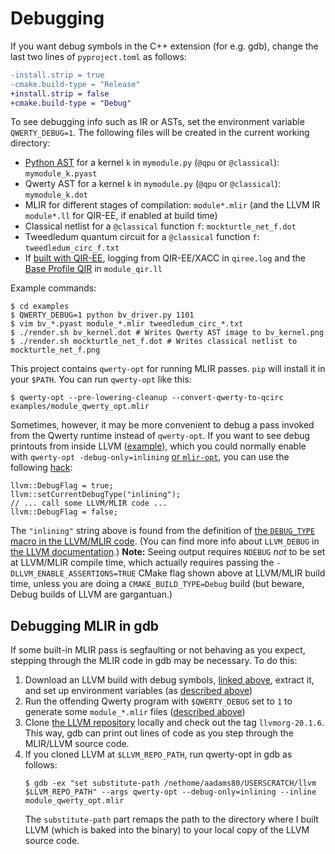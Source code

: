 Debugging
=========

If you want debug symbols in the C++ extension (for e.g. gdb), change the last
two lines of `pyproject.toml` as follows:
```diff
-install.strip = true
-cmake.build-type = "Release"
+install.strip = false
+cmake.build-type = "Debug"
```

To see debugging info such as IR or ASTs, set the environment variable
`QWERTY_DEBUG=1`. The following files will be created in the current working
directory:

* [Python AST][5] for a kernel `k` in `mymodule.py` (`@qpu` or `@classical`):
  `mymodule_k.pyast`
* Qwerty AST for a kernel `k` in `mymodule.py` (`@qpu` or `@classical`):
  `mymodule_k.dot`
* MLIR for different stages of compilation: `module*.mlir` (and the LLVM IR
  `module*.ll` for QIR-EE, if enabled at build time)
* Classical netlist for a `@classical` function `f`: `mockturtle_net_f.dot`
* Tweedledum quantum circuit for a `@classical` function `f`:
  `tweedledum_circ_f.txt`
* If [built with QIR-EE][6], logging from QIR-EE/XACC in `qiree.log` and the
  [Base Profile QIR][1] in `module_qir.ll`

Example commands:

    $ cd examples
    $ QWERTY_DEBUG=1 python bv_driver.py 1101
    $ vim bv_*.pyast module_*.mlir tweedledum_circ_*.txt
    $ ./render.sh bv_kernel.dot # Writes Qwerty AST image to bv_kernel.png
    $ ./render.sh mockturtle_net_f.dot # Writes classical netlist to mockturtle_net_f.png

This project contains `qwerty-opt` for running MLIR passes. `pip` will
install it in your `$PATH`. You can run `qwerty-opt` like this:

    $ qwerty-opt --pre-lowering-cleanup --convert-qwerty-to-qcirc examples/module_qwerty_opt.mlir

Sometimes, however, it may be more convenient to debug a pass invoked from the
Qwerty runtime instead of `qwerty-opt`. If you want to see debug printouts from
inside LLVM ([example][3]), which you could normally enable with
`qwerty-opt -debug-only=inlining` [or `mlir-opt`][4], you can use the following
[hack][7]:

    llvm::DebugFlag = true;
    llvm::setCurrentDebugType("inlining");
    // ... call some LLVM/MLIR code ...
    llvm::DebugFlag = false;

The `"inlining"` string above is found from the definition of [the `DEBUG_TYPE`
macro in the LLVM/MLIR code][2]. (You can find more info about `LLVM_DEBUG` in
[the LLVM documentation][8].) **Note:** Seeing output requires `NDEBUG` _not_
to be set at LLVM/MLIR compile time, which actually requires passing the
`-DLLVM_ENABLE_ASSERTIONS=TRUE` CMake flag shown above at LLVM/MLIR build time,
unless you are doing a `CMAKE_BUILD_TYPE=Debug` build (but beware, Debug builds
of LLVM are gargantuan.)

Debugging MLIR in gdb
---------------------

If some built-in MLIR pass is segfaulting or not behaving as you expect,
stepping through the MLIR code in gdb may be necessary. To do this:

1. Download an LLVM build with debug symbols, [linked
   above](#option-1-use-a-pre-built-llvm-tarball), extract it, and set up
   environment variables (as [described above](#macoslinux))
2. Run the offending Qwerty program with `$QWERTY_DEBUG` set to `1` to generate
   some `module_*.mlir` files ([described above](#debugging))
3. Clone [the LLVM repository][7] locally and check out the tag
   `llvmorg-20.1.6`. This way, gdb can print out lines of code as you step
   through the MLIR/LLVM source code.
4. If you cloned LLVM at `$LLVM_REPO_PATH`, run qwerty-opt in gdb as follows:
   ```
   $ gdb -ex "set substitute-path /nethome/aadams80/USERSCRATCH/llvm $LLVM_REPO_PATH" --args qwerty-opt --debug-only=inlining --inline module_qwerty_opt.mlir
   ```
   The `substitute-path` part remaps the path to the directory where I built
   LLVM (which is baked into the binary) to your local copy of the LLVM source
   code.

[1]: https://github.com/qir-alliance/qir-spec/blob/8b3fd47b7b70122a104e24733ef9de911576f7d6/specification/under_development/profiles/Base_Profile.md
[2]: https://github.com/llvm/llvm-project/blob/ef33d6cbfc2dada0709783563fee57e6afd9a2d9/mlir/lib/Transforms/Inliner.cpp#L33
[3]: https://github.com/llvm/llvm-project/blob/ef33d6cbfc2dada0709783563fee57e6afd9a2d9/mlir/lib/Transforms/Utils/InliningUtils.cpp#L139-L142
[4]: https://mlir.llvm.org/getting_started/Debugging/
[5]: https://docs.python.org/3/library/ast.html
[6]: qiree.md
[7]: https://github.com/llvm/llvm-project
[8]: https://llvm.org/docs/ProgrammersManual.html#the-llvm-debug-macro-and-debug-option
